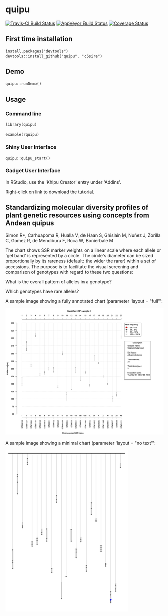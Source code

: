 quipu
=====

[![Travis-CI Build Status](https://travis-ci.org/c5sire/quipu.png?branch=master)](https://travis-ci.org/c5sire/quipu)
[![AppVeyor Build Status](https://ci.appveyor.com/api/projects/status/github/c5sire/quipu?branch=master)](https://ci.appveyor.com/project/c5sire/quipu)
[![Coverage Status](https://img.shields.io/codecov/c/github/c5sire/quipu/master.svg)](https://codecov.io/github/c5sire/quipu?branch=master)

## First time installation
```{r, eval = FALSE}
install.packages("devtools")
devtools::install_github("quipu", "c5sire")
```

## Demo
```{r, eval = FALSE}
quipu::runDemo()
```

## Usage

### Command line
```{r, eval = FALSE}
library(quipu)

example(rquipu)
```

### Shiny User Interface
```{r, eval = FALSE}
quipu::quipu_start()
```

### Gadget User Interface

In RStudio, use the 'Khipu Creator' entry under 'Addins'.



Right-click on link to download the [tutorial](https://github.com/c5sire/quipu/tree/master/vignettes/Quipu_tutorial.pdf).

Standardizing molecular diversity profiles of plant genetic resources using concepts from Andean quipus
---------------------

Simon R*, Carhuapoma R, Hualla V, de Haan S, Ghislain M, Nuňez J, Zorilla C, Gomez R, de Mendiburu F, Roca W, Bonierbale M

 The chart shows SSR marker weights on a linear scale where each allele or 'gel band' is represented by a circle. The circle's diameter can be sized proportionally by its rareness  (default: the wider the rarer) within a set of accessions. The purpose is to facilitate the visual screening
and comparison of genotypes with regard to these two questions:
 
What is the overall pattern of alleles in a genotype?
 
Which genotypes have rare alleles?


    
A sample image showing a fully annotated chart (parameter 'layout = "full"':

![Sample quipu image](img/sample.1.jpg)

A sample image showing a minimal chart (parameter 'layout = "no text"':

![Sample quipu image](img/no_text.png)

